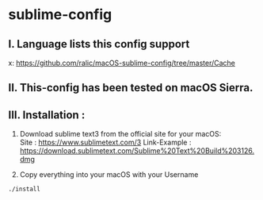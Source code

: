 # sublime-config

## I. Language lists this config support
  x: https://github.com/ralic/macOS-sublime-config/tree/master/Cache
## II. This-config has been tested on macOS Sierra.
 
## III. Installation :
  1. Download sublime text3 from the official site for your macOS:  
  Site : https://www.sublimetext.com/3
  Link-Example : https://download.sublimetext.com/Sublime%20Text%20Build%203126.dmg

  2. Copy everything into your macOS with your Username

```bash
./install
```
